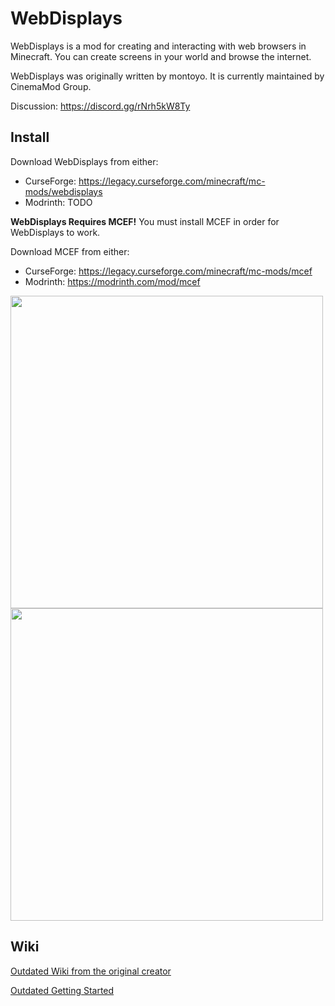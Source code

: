 # WebDisplays
WebDisplays is a mod for creating and interacting with web browsers in Minecraft. You can create screens in your world and browse the internet.

WebDisplays was originally written by montoyo. It is currently maintained by CinemaMod Group.

Discussion: https://discord.gg/rNrh5kW8Ty

## Install
Download WebDisplays from either:
- CurseForge: https://legacy.curseforge.com/minecraft/mc-mods/webdisplays
- Modrinth: TODO

**WebDisplays Requires MCEF!** You must install MCEF in order for WebDisplays to work.

Download MCEF from either:
- CurseForge: https://legacy.curseforge.com/minecraft/mc-mods/mcef
- Modrinth: https://modrinth.com/mod/mcef

<img src='https://github.com/CinemaMod/webdisplays/assets/30220598/2acfd365-fa87-4adb-970a-33bb5c79f7ba' width='500'>
<img src='https://github.com/CinemaMod/webdisplays/assets/30220598/4e9985a3-d09f-4ab4-8016-37733d4f4a99' width='500'>

## Wiki
[Outdated Wiki from the original creator](https://montoyo.net/wdwiki/index.php?title=Main_Page)

[Outdated Getting Started](https://montoyo.net/wdwiki/index.php?title=Screen)
